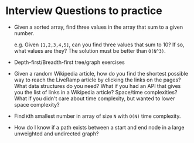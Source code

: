 # Interview Questions to practice

* Given a sorted array, find three values in the array that sum to a given number.

  e.g. Given `[1,2,3,4,5]`, can you find three values that sum to 10? If so, what values are they? The solution must be better than `O(N^3)`.

* Depth-first/Breadth-first tree/graph exercises

* Given a random Wikipedia article, how do you find the shortest possible way to reach the LiveRamp article by clicking the links on the pages? What data structures do you need? What if you had an API that gives you the list of links in a Wikipedia article? Space/time complexities? What if you didn't care about time complexity, but wanted to lower space complexity?

* Find `K`th smallest number in array of size `N` with `O(N)` time complexity.

* How do I know if a path exists between a start and end node in a large unweighted and undirected graph?
